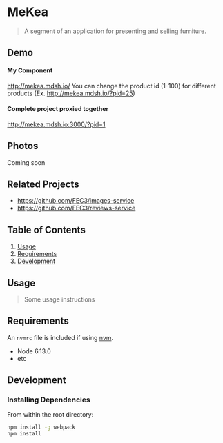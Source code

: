 # MeKea

> A segment of an application for presenting and selling furniture.

## Demo
#### My Component
http://mekea.mdsh.io/
You can change the product id (1-100) for different products (Ex. http://mekea.mdsh.io/?pid=25)
#### Complete project proxied together
http://mekea.mdsh.io:3000/?pid=1

## Photos
Coming soon

## Related Projects

  - https://github.com/FEC3/images-service
  - https://github.com/FEC3/reviews-service

## Table of Contents

1. [Usage](#Usage)
1. [Requirements](#requirements)
1. [Development](#development)

## Usage

> Some usage instructions

## Requirements

An `nvmrc` file is included if using [nvm](https://github.com/creationix/nvm).

- Node 6.13.0
- etc

## Development

### Installing Dependencies

From within the root directory:

```sh
npm install -g webpack
npm install
```

